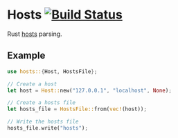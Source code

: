 # Hosts [![Build Status](https://travis-ci.com/hugglesfox/hosts-rs.svg?branch=master)](https://travis-ci.com/hugglesfox/hosts-rs)

Rust [hosts](https://en.wikipedia.org/wiki/Hosts_(file)) parsing.

## Example
```rust
use hosts::{Host, HostsFile};

// Create a host
let host = Host::new("127.0.0.1", "localhost", None);

// Create a hosts file
let hosts_file = HostsFile::from(vec!(host));

// Write the hosts file
hosts_file.write("hosts");
```
